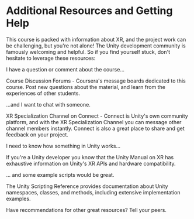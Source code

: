# Additional Resources and Getting Help
This course is packed with information about XR, and the project work can be challenging, but you're not alone! The Unity development community is famously welcoming and helpful. So if you find yourself stuck, don't hesitate to leverage these resources:

I have a question or comment about the course...

Course Discussion Forums - Coursera's message boards dedicated to this course. Post new questions about the material, and learn from the experiences of other students.

...and I want to chat with someone.

XR Specialization Channel on Connect - Connect is Unity's own community platform, and with the XR Specialization Channel you can message other channel members instantly. Connect is also a great place to share and get feedback on your project.

I need to know how something in Unity works...

If you're a Unity developer you know that the Unity Manual on XR has exhaustive information on Unity's XR APIs and hardware compatibility.

... and some example scripts would be great.

The Unity Scripting Reference provides documentation about Unity namespaces, classes, and methods, including extensive implementation examples.

Have recommendations for other great resources? Tell your peers. 
